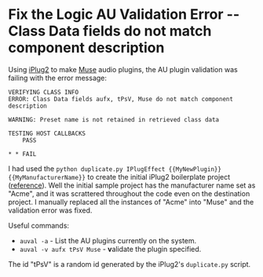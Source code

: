 # Fix the Logic AU Validation Error -- Class Data fields do not match component description

Using [iPlug2](https://github.com/iPlug2/iPlug2) to make [Muse](https://www.musesessions.co) audio plugins, the AU plugin validation was failing with the error message:

```
VERIFYING CLASS INFO
ERROR: Class Data fields aufx, tPsV, Muse do not match component description

WARNING: Preset name is not retained in retrieved class data

TESTING HOST CALLBACKS
    PASS

* * FAIL
```

I had used the `python duplicate.py IPlugEffect {{MyNewPlugin}} {{MyManufacturerName}}` to create the initial iPlug2 boilerplate project ([reference](https://github.com/iPlug2/iPlug2/wiki/01_Getting_started_mac_ios)). Well the initial sample project has the manufacturer name set as "Acme", and it was scrattered throughout the code even on the destination project. I manually replaced all the instances of "Acme" into "Muse" and the validation error was fixed.

Useful commands:
  - `auval -a` - List the AU plugins currently on the system.
  - `auval -v aufx tPsV Muse` - **v**alidate the plugin specified.

The id "tPsV" is a random id generated by the iPlug2's `duplicate.py` script.
